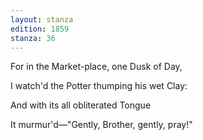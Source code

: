 ```yaml
---
layout: stanza
edition: 1859
stanza: 36
---
```


For in the Market-place, one Dusk of Day,

I watch'd the Potter thumping his wet Clay:

⁠And with its all obliterated Tongue

It murmur'd—"Gently, Brother, gently, pray!"